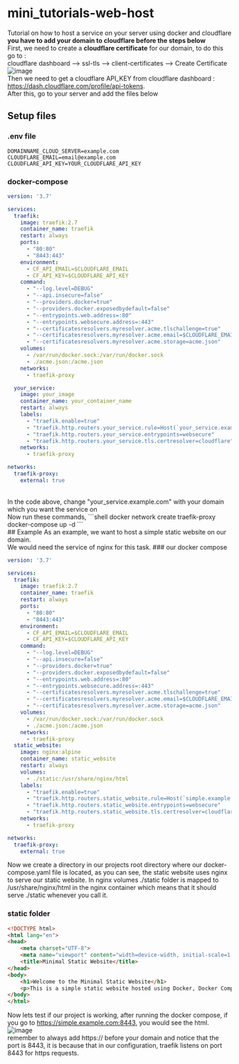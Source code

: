 # mini_tutorials-web-host
Tutorial on how to host a service on your server using docker and cloudflare<br>
<b>you have to add your domain to cloudflare before the steps below</b><br>
First, we need to create a <b>cloudflare certificate</b> for our domain, to do this go to : <br>
cloudflare dashboard --> ssl-tls --> client-certificates --> Create Certificate <br>
![image](https://user-images.githubusercontent.com/79264715/233497050-c85bd3a2-f042-4cc8-953f-b977d97e84f5.png)
<br>
Then we need to get a cloudflare API_KEY from cloudflare dashboard : <l>https://dash.cloudflare.com/profile/api-tokens</l>.<br>
After this, go to your server and add the files below
## Setup files
### .env file
```.env
DOMAINNAME_CLOUD_SERVER=example.com
CLOUDFLARE_EMAIL=email@example.com
CLOUDFLARE_API_KEY=YOUR_CLOUDFLARE_API_KEY
```
### docker-compose
```yaml
version: '3.7'

services:
  traefik:
    image: traefik:2.7
    container_name: traefik
    restart: always
    ports:
      - "80:80"
      - "8443:443"
    environment:
      - CF_API_EMAIL=$CLOUDFLARE_EMAIL
      - CF_API_KEY=$CLOUDFLARE_API_KEY
    command:
      - "--log.level=DEBUG"
      - "--api.insecure=false"
      - "--providers.docker=true"
      - "--providers.docker.exposedbydefault=false"
      - "--entrypoints.web.address=:80"
      - "--entrypoints.websecure.address=:443"
      - "--certificatesresolvers.myresolver.acme.tlschallenge=true"
      - "--certificatesresolvers.myresolver.acme.email=$CLOUDFLARE_EMAIL"
      - "--certificatesresolvers.myresolver.acme.storage=acme.json"
    volumes:
      - /var/run/docker.sock:/var/run/docker.sock
      - ./acme.json:/acme.json
    networks:
      - traefik-proxy

  your_service:
    image: your_image
    container_name: your_container_name
    restart: always
    labels:
      - "traefik.enable=true"
      - "traefik.http.routers.your_service.rule=Host(`your_service.example.com`)"
      - "traefik.http.routers.your_service.entrypoints=websecure"
      - "traefik.http.routers.your_service.tls.certresolver=cloudflare"
    networks:
      - traefik-proxy

networks:
  traefik-proxy:
    external: true
```
<br>
In the code above, change "your_service.example.com" with your domain which you want the service on<br>
Now run these commands, 
```shell
docker network create traefik-proxy
docker-compose up -d
```
<br>
## Example
As an example, we want to host a simple static website on our domain.<br>
We would need the service of nginx for this task.
### our docker compose

```yaml
version: '3.7'

services:
  traefik:
    image: traefik:2.7
    container_name: traefik
    restart: always
    ports:
      - "80:80"
      - "8443:443"
    environment:
      - CF_API_EMAIL=$CLOUDFLARE_EMAIL
      - CF_API_KEY=$CLOUDFLARE_API_KEY
    command:
      - "--log.level=DEBUG"
      - "--api.insecure=false"
      - "--providers.docker=true"
      - "--providers.docker.exposedbydefault=false"
      - "--entrypoints.web.address=:80"
      - "--entrypoints.websecure.address=:443"
      - "--certificatesresolvers.myresolver.acme.tlschallenge=true"
      - "--certificatesresolvers.myresolver.acme.email=$CLOUDFLARE_EMAIL"
      - "--certificatesresolvers.myresolver.acme.storage=acme.json"
    volumes:
      - /var/run/docker.sock:/var/run/docker.sock
      - ./acme.json:/acme.json
    networks:
      - traefik-proxy
  static_website:
    image: nginx:alpine
    container_name: static_website
    restart: always
    volumes:
      - ./static:/usr/share/nginx/html
    labels:
      - "traefik.enable=true"
      - "traefik.http.routers.static_website.rule=Host(`simple.example.com`)"
      - "traefik.http.routers.static_website.entrypoints=websecure"
      - "traefik.http.routers.static_website.tls.certresolver=cloudflare"
    networks:
      - traefik-proxy

networks:
  traefik-proxy:
    external: true
```

Now we create a directory in our projects root directory where our docker-compose.yaml file is located, as you can see, the static website uses nginx to serve our static website. In nginx volumes ./static folder is mapped to /usr/share/nginx/html in the nginx container which means that it should serve ./static whenever you call it.<br>
### static folder
```html
<!DOCTYPE html>
<html lang="en">
<head>
    <meta charset="UTF-8">
    <meta name="viewport" content="width=device-width, initial-scale=1.0">
    <title>Minimal Static Website</title>
</head>
<body>
    <h1>Welcome to the Minimal Static Website</h1>
    <p>This is a simple static website hosted using Docker, Docker Compose, and Nginx.</p>
</body>
</html>
```
Now lets test if our project is working, after running the docker compose, if you go to https://simple.example.com:8443, you would see the html.
![image](https://user-images.githubusercontent.com/79264715/233499425-e0441c83-cb08-4555-97bd-fc35baa99f20.png) 
<br>
remember to always add https:// before your domain and notice that the port is 8443, it is because that in our configuration, traefik listens on port 8443 for https requests.
